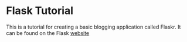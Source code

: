 # Flask Tutorial

This is a tutorial for creating a basic blogging application called Flaskr.  It can be found on the Flask [website](http://flask.pocoo.org/docs/1.0/tutorial/)